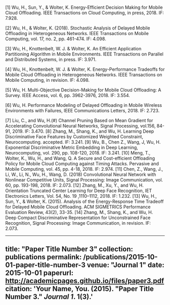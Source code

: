 [1]	Wu, H., Sun, Y., & Wolter, K. Energy-Efficient Decision Making for Mobile Cloud Offloading. IEEE Transactions on Cloud Computing, in press, 2018. IF: 7.928.

[2]	Wu, H., & Wolter, K. (2018). Stochastic Analysis of Delayed Mobile Offloading in Heterogeneous Networks. IEEE Transactions on Mobile Computing, vol. 17, no. 2, pp. 461-474. IF: 4.098.

[3]	Wu, H., Knottenbelt, W. J. & Wolter, K. An Efficient Application Partitioning Algorithm in Mobile Environments. IEEE Transactions on Parallel and Distributed Systems, in press. IF: 3.971.

[4]	Wu, H., Knottenbelt, W. J. & Wolter, K. Energy-Performance Tradeoffs for Mobile Cloud Offloading in Heterogeneous Networks. IEEE Transactions on Mobile Computing, in revision. IF: 4.098.

[5]	Wu, H. Multi-Objective Decision-Making for Mobile Cloud Offloading: A Survey. IEEE Access, vol. 6, pp. 3962-3976, 2018. IF: 3.554.

[6]	Wu, H. Performance Modeling of Delayed Offloading in Mobile Wireless Environments with Failures, IEEE Communications Letters, 2018. IF: 2.723.

[7]	Liu, C., and Wu, H.(#) Channel Pruning Based on Mean Gradient for Accelerating Convolutional Neural Networks, Signal Processing, vol.156, 84-91, 2019. IF: 3.470.
[8]	Zhang, M., Shang, K., and Wu, H. Learning Deep Discriminative Face Features by Customized Weighted Constraint, Neurocomputing. accepted. IF: 3.241.
[9]	Wu, B., Chen Z., Wang, J, Wu, H. Exponential Discriminative Metric Embedding in Deep Learning, Neurocomputing, vol. 290, pp. 108-120, 2018. IF: 3.241.
[10]	Meng, T., Wolter, K., Wu, H., and Wang, Q. A Secure and Cost-efficient Offloading Policy for Mobile Cloud Computing against Timing Attacks. Pervasive and Mobile Computing, vol. 45, pp. 4-18, 2018. IF: 2.974.
[11]	Chen, Z., Wang, J., Li, W., Li, N., Wu, H., Wang, D. (2018) Convolutional Neural Network with Nonlinear Competitive Units, Signal Processing: Image Communication, vol. 60, pp. 193-198, 2018. IF: 2.073.
[12]	Zhang, M., Xu, Y., and Wu, H. Orientation Truncated Center Learning for Deep Face Recognition, IET Electronics Letters, Vol. 54, No. 19 ,1110–1112, 2018. IF: 1.232.
[13]	Wu, H., Sun, Y., & Wolter, K. (2015). Analysis of the Energy-Response Time Tradeoff for Delayed Mobile Cloud Offloading. ACM SIGMETRICS Performance Evaluation Review, 43(2), 33-35.
[14]	Zhang, M., Shang, K., and Wu, H. Deep Compact Discriminative Representation for Unconstrained Face Recognition, Signal Processing: Image Communication, in revision. IF: 2.073.


---
title: "Paper Title Number 3"
collection: publications
permalink: /publications/2015-10-01-paper-title-number-3
venue: "Journal 1"
date: 2015-10-01
paperurl: http://academicpages.github.io/files/paper3.pdf
citation: 'Your Name, You. (2015). "Paper Title Number 3." <i>Journal 1</i>. 1(3).'
---
